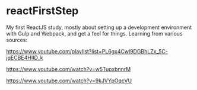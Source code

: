 # reactFirstStep

My first ReactJS study, mostly about setting up a development environment with Gulp and Webpack, and get a feel for things. Learning from various sources:

https://www.youtube.com/playlist?list=PL6gx4Cwl9DGBhLZx_5C-jqECBE4HIID_k

https://www.youtube.com/watch?v=w5TupxbnnrM

https://www.youtube.com/watch?v=9kJVYpOqcVU
